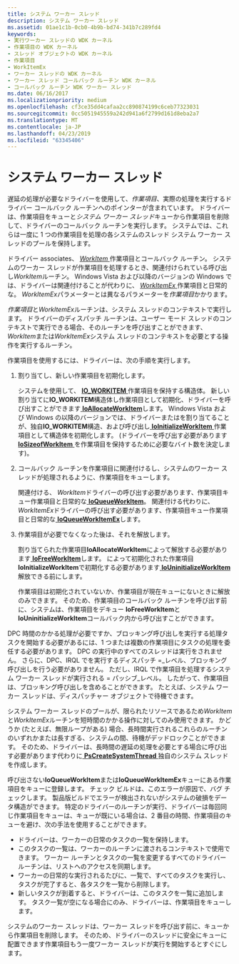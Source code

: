 ```yaml
---
title: システム ワーカー スレッド
description: システム ワーカー スレッド
ms.assetid: 01ae1c1b-0cb0-4b9b-bd74-341b7c289fd4
keywords:
- 実行ワーカー スレッドの WDK カーネル
- 作業項目の WDK カーネル
- スレッド オブジェクトの WDK カーネル
- 作業項目
- WorkItemEx
- ワーカー スレッドの WDK カーネル
- ワーカー スレッド コールバック ルーチン WDK カーネル
- コールバック ルーチン WDK ワーカー スレッド
ms.date: 06/16/2017
ms.localizationpriority: medium
ms.openlocfilehash: cf3ce35dd4cafaa2cc890874199c6ceb77323031
ms.sourcegitcommit: 0cc5051945559a242d941a6f2799d161d8eba2a7
ms.translationtype: MT
ms.contentlocale: ja-JP
ms.lasthandoff: 04/23/2019
ms.locfileid: "63345406"
---
```

# <a name="system-worker-threads"></a>システム ワーカー スレッド





遅延の処理が必要なドライバーを使用して、*作業項目*、実際の処理を実行するドライバー コールバック ルーチンへのポインターが含まれています。 ドライバーは、作業項目をキューと*システム ワーカー スレッド*キューから作業項目を削除して、ドライバーのコールバック ルーチンを実行します。 システムでは、これらは一度に 1 つの作業項目を処理の各システムのスレッド システム ワーカー スレッドのプールを保持します。

ドライバー associates、 [ *WorkItem* ](https://msdn.microsoft.com/library/windows/hardware/ff566380)作業項目とコールバック ルーチン。 システムのワーカー スレッドが作業項目を処理するとき、関連付けられている呼び出し*WorkItem*ルーチン。 Windows Vista および以降のバージョンの Windows では、ドライバーは関連付けることが代わりに、 [ *WorkItemEx* ](https://msdn.microsoft.com/library/windows/hardware/ff566381)作業項目と日常的な。 *WorkItemEx*パラメーターとは異なるパラメーターを*作業項目*かかります。

*作業項目*と*WorkItemEx*ルーチンは、システム スレッドのコンテキストで実行します。 ドライバーのディスパッチ ルーチンは、ユーザー モード スレッドのコンテキストで実行できる場合、そのルーチンを呼び出すことができます、 *WorkItem*または*WorkItemEx*システム スレッドのコンテキストを必要とする操作を実行するルーチン。

作業項目を使用するには、ドライバーは、次の手順を実行します。

1.  割り当てし、新しい作業項目を初期化します。

    システムを使用して、 [ **IO\_WORKITEM** ](https://msdn.microsoft.com/library/windows/hardware/ff550679)作業項目を保持する構造体。 新しい割り当てに**IO\_WORKITEM**構造体し作業項目として初期化、ドライバーを呼び出すことができます[ **IoAllocateWorkItem**](https://msdn.microsoft.com/library/windows/hardware/ff548276)します。 Windows Vista および Windows の以降のバージョンでは、ドライバーまたはを割り当てることが、独自**IO\_WORKITEM**構造、および呼び出し[ **IoInitializeWorkItem** ](https://msdn.microsoft.com/library/windows/hardware/ff549349)作業項目として構造体を初期化します。 (ドライバーを呼び出す必要があります[ **IoSizeofWorkItem** ](https://msdn.microsoft.com/library/windows/hardware/ff550352)を作業項目を保持するために必要なバイト数を決定します)。

2.  コールバック ルーチンを作業項目に関連付けるし、システムのワーカー スレッドが処理されるように、作業項目をキューします。

    関連付ける、 *WorkItem*ドライバーの呼び出す必要があります、作業項目キュー作業項目と日常的な[ **IoQueueWorkItem**](https://msdn.microsoft.com/library/windows/hardware/ff549466)。 関連付ける代わりに、 *WorkItemEx*ドライバーの呼び出す必要があります、作業項目キュー作業項目と日常的な[ **IoQueueWorkItemEx**](https://msdn.microsoft.com/library/windows/hardware/ff549474)します。

3.  作業項目が必要でなくなった後は、それを解放します。

    割り当てられた作業項目**IoAllocateWorkItem**によって解放する必要があります[ **IoFreeWorkItem**](https://msdn.microsoft.com/library/windows/hardware/ff549133)します。 によって初期化された作業項目**IoInitializeWorkItem**で初期化する必要があります[ **IoUninitializeWorkItem** ](https://msdn.microsoft.com/library/windows/hardware/ff550392)解放できる前にします。

    作業項目は初期化されていないか、作業項目が現在キューにないときに解放のみできます。 そのため、作業項目のコールバック ルーチンを呼び出す前に、システムは、作業項目をデキュー **IoFreeWorkItem**と**IoUninitializeWorkItem**コールバック内から呼び出すことができます。

DPC 時間のかかる処理が必要ですか、ブロッキング呼び出しを実行する処理タスクを開始する必要があるには、1 つまたは複数の作業項目にタスクの処理を委任する必要があります。 DPC の実行中のすべてのスレッドは実行をされません。 さらに、DPC、IRQL でを実行するディスパッチ =\_レベル、ブロッキング呼び出しを行う必要がありません。 ただし、IRQL で作業項目を処理するシステム ワーカー スレッドが実行される = パッシブ\_レベル。 したがって、作業項目は、ブロッキング呼び出しを含めることができます。 たとえば、システム ワーカー スレッドは、ディスパッチャー オブジェクトで待機できます。

システム ワーカー スレッドのプールが、限られたリソースであるため*WorkItem*と*WorkItemEx*ルーチンを短時間のかかる操作に対してのみ使用できます。 かどうか (たとえば、無限ループがある) 場合、長時間実行されるこれらのルーチンのいずれかまたは長すぎる、システムの間、待機がデッドロックことができます。 そのため、ドライバーは、長時間の遅延の処理を必要とする場合に呼び出す必要があります代わりに[ **PsCreateSystemThread** ](https://msdn.microsoft.com/library/windows/hardware/ff559932)独自のシステム スレッドを作成します。

呼び出さない**IoQueueWorkItem**または**IoQueueWorkItemEx**キューにある作業項目をキューに登録します。 チェック ビルドは、このエラーが原因で、バグ チェックします。 製品版ビルドでエラーが検出されないがシステムの破損をデータ構造ができます。 特定のドライバーのルーチンが実行、ドライバーは毎回同じ作業項目をキューは、キューが既にいる場合は、2 番目の時間、作業項目のキューを避け、次の手法を使用することができます。

-   ドライバーは、ワーカーの日常のタスクの一覧を保持します。
-   このタスクの一覧は、ワーカーのルーチンに渡されるコンテキストで使用できます。 ワーカー ルーチンとタスクの一覧を変更するすべてのドライバー ルーチンは、リストへのアクセスを同期します。
-   ワーカーの日常的な実行されるたびに、一覧で、すべてのタスクを実行し、タスクが完了すると、各タスクを一覧から削除します。
-   新しいタスクが到着すると、ドライバーは、このタスクを一覧に追加します。 タスク一覧が空になる場合にのみ、ドライバーは、作業項目をキューします。

システムのワーカー スレッドは、ワーカー スレッドを呼び出す前に、キューから作業項目を削除します。 そのため、ドライバーのスレッドに安全にキューに配置できます作業項目もう一度ワーカー スレッドが実行を開始するとすぐにします。

 

 




